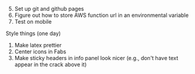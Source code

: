 5. Set up git and github pages
3. Figure out how to store AWS function url in an environmental variable
4. Test on mobile

Style things (one day)
1. Make latex prettier
2. Center icons in Fabs
3. Make sticky headers in info panel look nicer (e.g., don't have text appear in the crack above it)